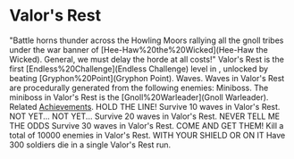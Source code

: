 # Valor's Rest

"Battle horns thunder across the Howling Moors rallying all the gnoll tribes under the war banner of [Hee-Haw%20the%20Wicked](Hee-Haw the Wicked). General, we must delay the horde at all costs!"
Valor's Rest is the first [Endless%20Challenge](Endless Challenge) level in , unlocked by beating [Gryphon%20Point](Gryphon Point).
Waves.
Waves in Valor's Rest are procedurally generated from the following enemies:
Miniboss.
The miniboss in Valor's Rest is the [Gnoll%20Warleader](Gnoll Warleader).
Related [Achievements](Achievements).
 HOLD THE LINE! Survive 10 waves in Valor's Rest.
 NOT YET... NOT YET... Survive 20 waves in Valor's Rest.
 NEVER TELL ME THE ODDS Survive 30 waves in Valor's Rest.
 COME AND GET THEM! Kill a total of 10000 enemies in Valor's Rest.
 WITH YOUR SHIELD OR ON IT Have 300 soldiers die in a single Valor's Rest run.